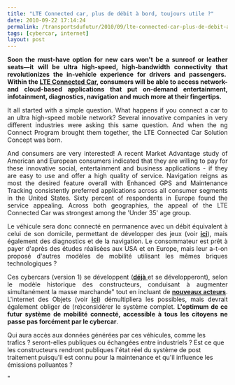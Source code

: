 ```yaml
---
title: "LTE Connected car, plus de débit à bord, toujours utile ?"
date: 2010-09-22 17:14:24
permalink: /transportsdufutur/2010/09/lte-connected-car-plus-de-debit-a-bord-toujours-utile.html
tags: [cybercar, internet]
layout: post
---
```


<p style="text-align: justify"><strong>Soon the must-have option for new cars won't be a sunroof or leather seats—it will be ultra high-speed, high-bandwidth connectivity that revolutionizes the in-vehicle experience for drivers and passengers.  Within the <a href="http://ngconnect.org/ecosystem/connected-car.htm" target="_blank">LTE Connected Car</a>, consumers will be able to access network- and cloud-based applications that put on-demand entertainment, infotainment, diagnostics, navigation and much more at their fingertips.</strong></p> <p style="text-align: justify">It all started with a simple question. What happens if you connect a car to an ultra high-speed mobile network? Several innovative companies in very different industries were asking this same question. And when the ng Connect Program brought them together, the LTE Connected Car Solution Concept was born.</p> <p style="text-align: justify">And consumers are very interested! A recent Market Advantage study of American and European consumers indicated that they are willing to pay for these innovative social, entertainment and business applications - if they are easy to use and offer a high quality of service. Navigation reigns as most the desired feature overall with Enhanced GPS and Maintenance Tracking consistently preferred applications across all consumer segments in the United States. Sixty percent of respondents in Europe found the service appealing. Across both geographies, the appeal of the LTE Connected Car was strongest among the 'Under 35' age group.</p> <p style="text-align: justify">Le véhicule sera donc connecté en permanence avec un débit équivalent à celui de son domicile, permettant de développer des jeux (voir <strong><a href=" /2010/08/et-si-les-mobilites-de-demain-etaient-pensees-a-travers-le-jeu.html" target="_blank">ici</a></strong>), mais également des diagnostics et de la navigation. Le consommateur est prêt à payer d'après des études réalisées aux USA et en Europe, mais leur a-t-on proposé d'autres modèles de mobilité utilisant les mêmes briques technologiques ? </p>  <!--more-->   <p style="text-align: justify">Ces cybercars (version 1) se développent (<strong><a href="http://www.google.com/hostednews/afp/article/ALeqM5idgpO77rNSEfXIzgpX18xAYg3WpQ" target="_blank">déjà </a></strong>et se développeront), selon le modèle historique des constructeurs, conduisant à augmenter simultanément la masse marchande" tout en incluant de <strong><a href=""http://www.alcatel-lucent.com/wps/portal/!ut/p/kcxml/04_Sj9SPykssy0xPLMnMz0vM0Y_QjzKLd4w3dnTUL8h2VAQAvhWwcA!!?LMSG_CABINET=Solution_Product_Catalog&LMSG_CONTENT_FILE=Solutions/Solution2_Detail_000119.xml&lu_lang_code=fr"" target=""_blank"">nouveaux acteurs</a></strong>. L'internet des Objets (voir <strong><a href="https://gabrielplassat.github.io/transportsdufutur/2010/01/linternet-des-objets-quelles-consequences-pour-la-mobilite.html"" target=""_blank"">ici</a></strong>) démultipliera les possibles, mais devrait également obliger de (re)considérer le système complet. <strong>L'optimum de ce futur système de mobilité connecté, accessible à tous les citoyens ne passe pas forcément par le cybercar</strong>. </p> <p style=""text-align: justify"">Qui aura accès aux données générées par ces véhicules, comme les trafics ? seront-elles publiques ou échangées entre industriels ? Est ce que les constructeurs rendront publiques l'état réel du système de post traitement puisqu'il est connu pour la maintenance et qu'il influence les émissions polluantes ?</p> <p style=""text-align: justify"">      </p>"
